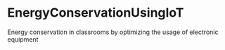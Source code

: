 # EnergyConservationUsingIoT
Energy conservation in classrooms by optimizing the usage of electronic equipment
